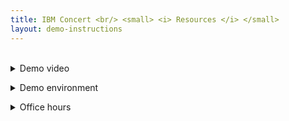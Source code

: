 ```yaml
---
title: IBM Concert <br/> <small> <i> Resources </i> </small>
layout: demo-instructions
---
```


<span id="top"></span>

<br/>

<details markdown="1">

<summary>Demo video</summary>

Click <a href="https://ibm.box.com/s/y9x9n4bafsgtnaxadr513uttrpk0yafi" target="_blank" rel="noreferrer">here</a> to access the demo video.

<inline-notification text="Box tends to have poor resolution when streaming videos. For better results, download the video."></inline-notification>

</details>

<p/>

<details markdown="1">

<summary>Demo environment</summary>

Example

</details>

<p/>

<details markdown="1">

<summary>Office hours</summary>

Example

</details>

<p/>